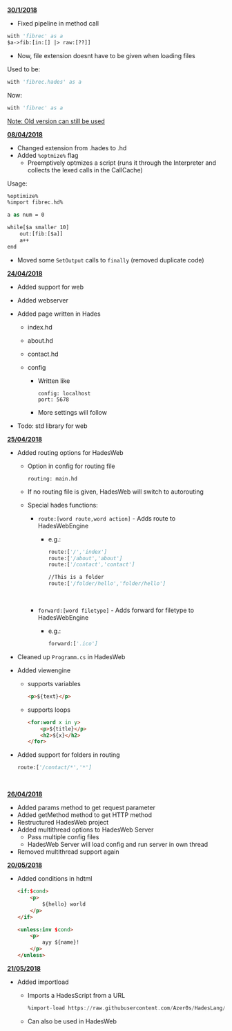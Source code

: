 **<u>30/1/2018</u>**

* Fixed pipeline in method call

```vb
with 'fibrec' as a
$a->fib:[in:[] |> raw:[??]]
```



* Now, file extension doesnt have to be given when loading files

Used to be:

```vb
with 'fibrec.hades' as a
```

Now:

```vb
with 'fibrec' as a
```

<u>Note: Old version can still be used</u>



**<u>08/04/2018</u>**

* Changed extension from .hades to .hd
* Added `%optmize%` flag
  * Preemptively optmizes a script (runs it through the Interpreter and collects the lexed calls in the CallCache)

Usage:

```vb
%optimize%
%import fibrec.hd%

a as num = 0

while[$a smaller 10]
	out:[fib:[$a]]
	a++
end
```



* Moved some `SetOutput` calls to `finally`  (removed duplicate code)

**<u>24/04/2018</u>**

* Added support for web

* Added webserver

* Added page written in Hades

  * index.hd

  * about.hd

  * contact.hd

  * config

    * Written like

      ```
      config: localhost
      port: 5678
      ```

    * More settings will follow

* Todo: std library for web

**<u>25/04/2018</u>**

* Added routing options for HadesWeb

  * Option in config for routing file

    ```
    routing: main.hd
    ```

  * If no routing file is given, HadesWeb will switch to autorouting

  * Special hades functions:

    * `route:[word route,word action]` - Adds route to HadesWebEngine

      * e.g.: 

        ```vb
        route:['/','index']
        route:['/about','about']
        route:['/contact','contact']

        //This is a folder
        route:['/folder/hello','folder/hello']
        ```

        ​

    * `forward:[word filetype]` - Adds forward for filetype to HadesWebEngine

      * e.g.:

        ```vb
        forward:['.ico']
        ```

* Cleaned up `Programm.cs` in HadesWeb

* Added viewengine

  * supports variables

    ```html
    <p>${text}</p>
    ```

  * supports loops

    ```html
    <for:word x in y>
    	<p>${title}</p>
    	<h2>${x}</h2>
    </for>
    ```

* Added support for folders in routing

  ```vb
  route:['/contact/*','*']
  ```

  ​

**<u>26/04/2018</u>**

* Added params method to get request parameter
* Added getMethod method to get HTTP method
* Restructured HadesWeb project
* Added multithread options to HadesWeb Server
  * Pass multiple config files
  * HadesWeb Server will load config and run server in own thread
* Removed multithread support again

**<u>20/05/2018</u>**

* Added conditions in hdtml

  ```html
  <if:$cond>
      <p>
          ${hello} world
      </p>
  </if>
  
  <unless:inv $cond>
      <p>
          ayy ${name}!
      </p>
  </unless>
  ```


**<u>21/05/2018</u>**

* Added importload

  * Imports a HadesScript from a URL

    ```asm
    %import-load https://raw.githubusercontent.com/Azer0s/HadesLang/master/HadesLang/fibrec.hd%
    ```

  * Can also be used in HadesWeb